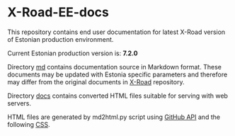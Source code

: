 # X-Road-EE-docs

This repository contains end user documentation for latest X-Road version of Estonian production environment.

Current Estonian production version is: **7.2.0**

Directory [md](md) contains documentation source in Markdown format. These documents may be updated with Estonia specific parameters and therefore may differ from the original documents in
[X-Road](https://github.com/ria-ee/X-Road/tree/develop/doc) repository.

Directory [docs](docs) contains converted HTML files suitable for serving with web servers.

HTML files are generated by md2html.py script using [GitHub API](https://developer.github.com/v3/markdown/) and the following [CSS](https://github.com/sindresorhus/github-markdown-css). 
